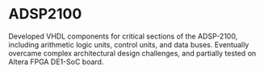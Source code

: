 # ADSP2100
Developed VHDL components for critical sections of the ADSP-2100, including arithmetic logic units, control units, and data buses. Eventually overcame complex architectural design challenges, and partially tested on Altera FPGA DE1-SoC board.
